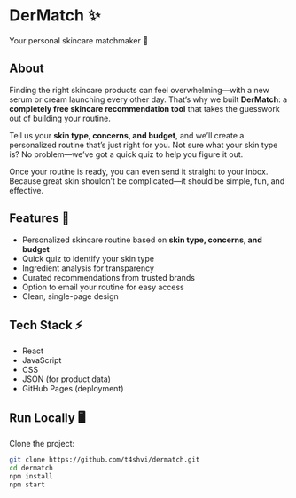 # DerMatch ✨  
Your personal skincare matchmaker 💖  

## About  
Finding the right skincare products can feel overwhelming—with a new serum or cream launching every other day. That’s why we built **DerMatch**: a **completely free skincare recommendation tool** that takes the guesswork out of building your routine.  

Tell us your **skin type, concerns, and budget**, and we’ll create a personalized routine that’s just right for you. Not sure what your skin type is? No problem—we’ve got a quick quiz to help you figure it out.  

Once your routine is ready, you can even send it straight to your inbox. Because great skin shouldn’t be complicated—it should be simple, fun, and effective.  

## Features 🌸  
- Personalized skincare routine based on **skin type, concerns, and budget**  
- Quick quiz to identify your skin type  
- Ingredient analysis for transparency  
- Curated recommendations from trusted brands  
- Option to email your routine for easy access  
- Clean, single-page design  

## Tech Stack ⚡  
- React  
- JavaScript  
- CSS  
- JSON (for product data)  
- GitHub Pages (deployment)  

## Run Locally 🖥️  
Clone the project:  
```bash
git clone https://github.com/t4shvi/dermatch.git
cd dermatch
npm install
npm start
